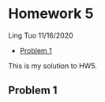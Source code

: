 Homework 5
================
Ling Tuo
11/16/2020

-   [Problem 1](#problem-1)

This is my solution to HW5.

Problem 1
---------
